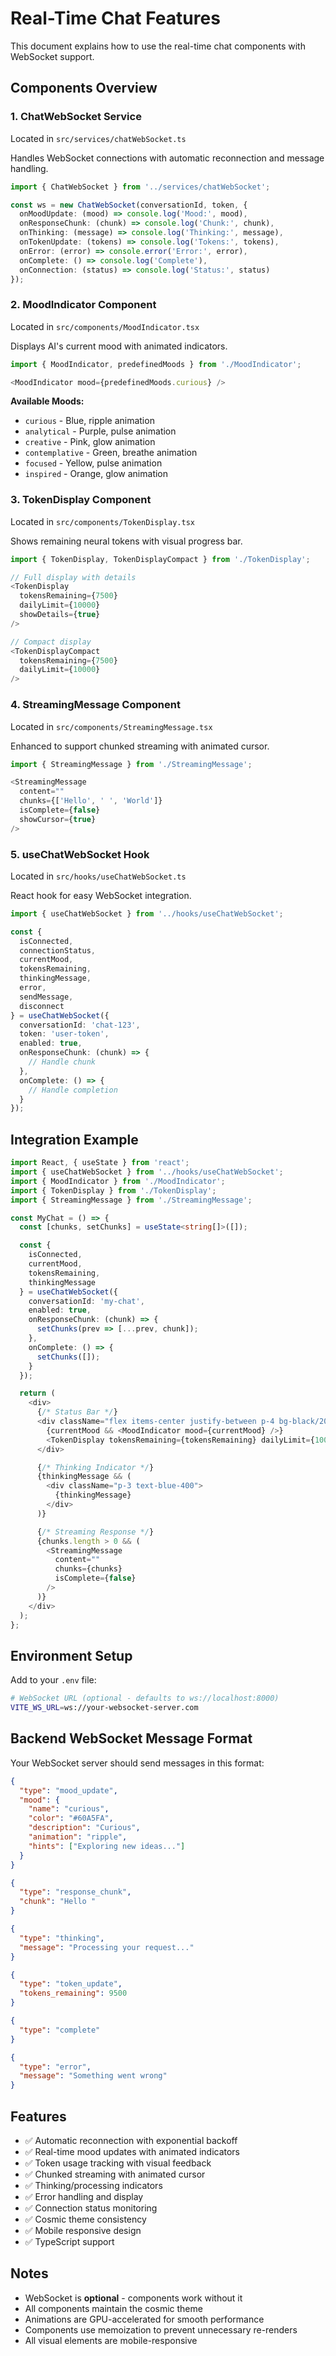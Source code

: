 # Real-Time Chat Features

This document explains how to use the real-time chat components with WebSocket support.

## Components Overview

### 1. ChatWebSocket Service
Located in `src/services/chatWebSocket.ts`

Handles WebSocket connections with automatic reconnection and message handling.

```typescript
import { ChatWebSocket } from '../services/chatWebSocket';

const ws = new ChatWebSocket(conversationId, token, {
  onMoodUpdate: (mood) => console.log('Mood:', mood),
  onResponseChunk: (chunk) => console.log('Chunk:', chunk),
  onThinking: (message) => console.log('Thinking:', message),
  onTokenUpdate: (tokens) => console.log('Tokens:', tokens),
  onError: (error) => console.error('Error:', error),
  onComplete: () => console.log('Complete'),
  onConnection: (status) => console.log('Status:', status)
});
```

### 2. MoodIndicator Component
Located in `src/components/MoodIndicator.tsx`

Displays AI's current mood with animated indicators.

```typescript
import { MoodIndicator, predefinedMoods } from './MoodIndicator';

<MoodIndicator mood={predefinedMoods.curious} />
```

**Available Moods:**
- `curious` - Blue, ripple animation
- `analytical` - Purple, pulse animation
- `creative` - Pink, glow animation
- `contemplative` - Green, breathe animation
- `focused` - Yellow, pulse animation
- `inspired` - Orange, glow animation

### 3. TokenDisplay Component
Located in `src/components/TokenDisplay.tsx`

Shows remaining neural tokens with visual progress bar.

```typescript
import { TokenDisplay, TokenDisplayCompact } from './TokenDisplay';

// Full display with details
<TokenDisplay
  tokensRemaining={7500}
  dailyLimit={10000}
  showDetails={true}
/>

// Compact display
<TokenDisplayCompact
  tokensRemaining={7500}
  dailyLimit={10000}
/>
```

### 4. StreamingMessage Component
Located in `src/components/StreamingMessage.tsx`

Enhanced to support chunked streaming with animated cursor.

```typescript
import { StreamingMessage } from './StreamingMessage';

<StreamingMessage
  content=""
  chunks={['Hello', ' ', 'World']}
  isComplete={false}
  showCursor={true}
/>
```

### 5. useChatWebSocket Hook
Located in `src/hooks/useChatWebSocket.ts`

React hook for easy WebSocket integration.

```typescript
import { useChatWebSocket } from '../hooks/useChatWebSocket';

const {
  isConnected,
  connectionStatus,
  currentMood,
  tokensRemaining,
  thinkingMessage,
  error,
  sendMessage,
  disconnect
} = useChatWebSocket({
  conversationId: 'chat-123',
  token: 'user-token',
  enabled: true,
  onResponseChunk: (chunk) => {
    // Handle chunk
  },
  onComplete: () => {
    // Handle completion
  }
});
```

## Integration Example

```typescript
import React, { useState } from 'react';
import { useChatWebSocket } from '../hooks/useChatWebSocket';
import { MoodIndicator } from './MoodIndicator';
import { TokenDisplay } from './TokenDisplay';
import { StreamingMessage } from './StreamingMessage';

const MyChat = () => {
  const [chunks, setChunks] = useState<string[]>([]);

  const {
    isConnected,
    currentMood,
    tokensRemaining,
    thinkingMessage
  } = useChatWebSocket({
    conversationId: 'my-chat',
    enabled: true,
    onResponseChunk: (chunk) => {
      setChunks(prev => [...prev, chunk]);
    },
    onComplete: () => {
      setChunks([]);
    }
  });

  return (
    <div>
      {/* Status Bar */}
      <div className="flex items-center justify-between p-4 bg-black/20 rounded-xl">
        {currentMood && <MoodIndicator mood={currentMood} />}
        <TokenDisplay tokensRemaining={tokensRemaining} dailyLimit={10000} />
      </div>

      {/* Thinking Indicator */}
      {thinkingMessage && (
        <div className="p-3 text-blue-400">
          {thinkingMessage}
        </div>
      )}

      {/* Streaming Response */}
      {chunks.length > 0 && (
        <StreamingMessage
          content=""
          chunks={chunks}
          isComplete={false}
        />
      )}
    </div>
  );
};
```

## Environment Setup

Add to your `.env` file:

```bash
# WebSocket URL (optional - defaults to ws://localhost:8000)
VITE_WS_URL=ws://your-websocket-server.com
```

## Backend WebSocket Message Format

Your WebSocket server should send messages in this format:

```json
{
  "type": "mood_update",
  "mood": {
    "name": "curious",
    "color": "#60A5FA",
    "description": "Curious",
    "animation": "ripple",
    "hints": ["Exploring new ideas..."]
  }
}
```

```json
{
  "type": "response_chunk",
  "chunk": "Hello "
}
```

```json
{
  "type": "thinking",
  "message": "Processing your request..."
}
```

```json
{
  "type": "token_update",
  "tokens_remaining": 9500
}
```

```json
{
  "type": "complete"
}
```

```json
{
  "type": "error",
  "message": "Something went wrong"
}
```

## Features

- ✅ Automatic reconnection with exponential backoff
- ✅ Real-time mood updates with animated indicators
- ✅ Token usage tracking with visual feedback
- ✅ Chunked streaming with animated cursor
- ✅ Thinking/processing indicators
- ✅ Error handling and display
- ✅ Connection status monitoring
- ✅ Cosmic theme consistency
- ✅ Mobile responsive design
- ✅ TypeScript support

## Notes

- WebSocket is **optional** - components work without it
- All components maintain the cosmic theme
- Animations are GPU-accelerated for smooth performance
- Components use memoization to prevent unnecessary re-renders
- All visual elements are mobile-responsive
